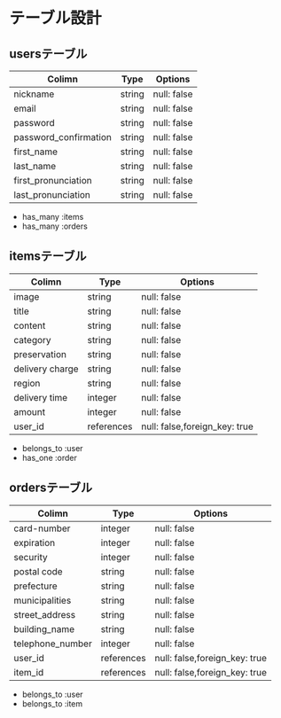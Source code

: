# テーブル設計

## usersテーブル

| Colimn                | Type   | Options     |
|-----------------------|--------|-------------|
| nickname              | string | null: false |
| email                 | string | null: false |
| password              | string | null: false |
| password_confirmation | string | null: false |
| first_name            | string | null: false |
| last_name             | string | null: false |
| first_pronunciation   | string | null: false |
| last_pronunciation    | string | null: false |

- has_many :items
- has_many :orders

## itemsテーブル

| Colimn          | Type       | Options                      |
|-----------------|------------|------------------------------|
| image           | string     | null: false                  |
| title           | string     | null: false                  |
| content         | string     | null: false                  |
| category        | string     | null: false                  |
| preservation    | string     | null: false                  |
| delivery charge | string     | null: false                  |
| region          | string     | null: false                  |
| delivery time   | integer    | null: false                  |
| amount          | integer    | null: false                  |
| user_id         | references | null: false,foreign_key: true|

- belongs_to :user
- has_one :order


## ordersテーブル

| Colimn           | Type       | Options                       |
|------------------|------------|-------------------------------|
| card-number      | integer    | null: false                   |
| expiration       | integer    | null: false                   |
| security         | integer    | null: false                   |
| postal code      | string     | null: false                   |
| prefecture       | string     | null: false                   |
| municipalities   | string     | null: false                   |
| street_address   | string     | null: false                   |
| building_name    | string     | null: false                   |
| telephone_number | integer    | null: false                   |
| user_id          | references | null: false,foreign_key: true |
| item_id          | references | null: false,foreign_key: true |


- belongs_to :user
- belongs_to :item